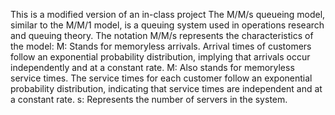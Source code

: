 This is a modified version of an in-class project
The M/M/s queueing model, similar to the M/M/1 model, is a queuing system used in operations research and queuing theory. The notation M/M/s represents the characteristics of the model:
M: Stands for memoryless arrivals. Arrival times of customers follow an exponential probability distribution, implying that arrivals occur independently and at a constant rate.
M: Also stands for memoryless service times. The service times for each customer follow an exponential probability distribution, indicating that service times are independent and at a constant rate.
s: Represents the number of servers in the system.
